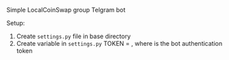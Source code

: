 Simple LocalCoinSwap group Telgram bot

Setup:
1. Create `settings.py` file in base directory
2. Create variable in `settings.py` TOKEN = <token>, where <token> is the bot authentication token
